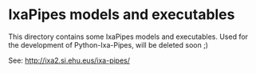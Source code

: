 # IxaPipes models and executables
This directory contains some IxaPipes models and executables.
Used for the development of Python-Ixa-Pipes, will be deleted soon ;) 

See: http://ixa2.si.ehu.eus/ixa-pipes/
